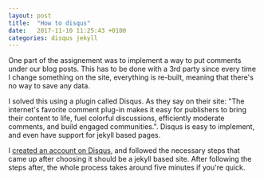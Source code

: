 ```yaml
---
layout: post
title:  "How to disqus"
date:   2017-11-10 11:25:43 +0100
categories: disqus jekyll
---
```

One part of the assignement was to implement a way to put comments under our blog posts. This has to be done with a 3rd party
since every time I change something on the site, everything is re-built, meaning that there's no way to save any data. 

I solved this using a plugin called Disqus. As they say on their site: "The internet's favorite comment plug-in makes it easy for publishers to 
bring their content to life, fuel colorful discussions, efficiently moderate comments, and build engaged communities.". Disqus is easy to implement, and 
even have support for jekyll based pages. 

I  [created an account on Disqus](https://disqus.com/profile/signup/intent/), and followed the necessary steps that came up after choosing it should be a jekyll based site. 
After following the steps after, the whole process takes around five minutes if you're quick.